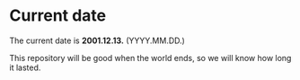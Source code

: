 # Current date

The current date is **2001.12.13.** (YYYY.MM.DD.)

This repository will be good when the world ends, so we will know how long it lasted.